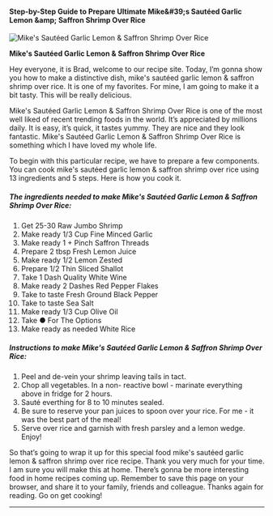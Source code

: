             

#### Step-by-Step Guide to Prepare Ultimate Mike&amp;#39;s Sautéed Garlic Lemon &amp;amp; Saffron Shrimp Over Rice

![Mike's Sautéed Garlic Lemon &amp; Saffron Shrimp Over Rice](https://img-global.cpcdn.com/recipes/f9b484ea02b1830f/751x532cq70/mikes-sauteed-garlic-lemon-saffron-shrimp-over-rice-recipe-main-photo.jpg)

**Mike's Sautéed Garlic Lemon &amp; Saffron Shrimp Over Rice**

Hey everyone, it is Brad, welcome to our recipe site. Today, I’m gonna show you how to make a distinctive dish, mike's sautéed garlic lemon & saffron shrimp over rice. It is one of my favorites. For mine, I am going to make it a bit tasty. This will be really delicious.

Mike's Sautéed Garlic Lemon & Saffron Shrimp Over Rice is one of the most well liked of recent trending foods in the world. It’s appreciated by millions daily. It is easy, it’s quick, it tastes yummy. They are nice and they look fantastic. Mike's Sautéed Garlic Lemon & Saffron Shrimp Over Rice is something which I have loved my whole life.

To begin with this particular recipe, we have to prepare a few components. You can cook mike's sautéed garlic lemon & saffron shrimp over rice using 13 ingredients and 5 steps. Here is how you cook it.

##### The ingredients needed to make Mike's Sautéed Garlic Lemon & Saffron Shrimp Over Rice:

1.  Get 25-30 Raw Jumbo Shrimp
2.  Make ready 1/3 Cup Fine Minced Garlic
3.  Make ready 1 + Pinch Saffron Threads
4.  Prepare 2 tbsp Fresh Lemon Juice
5.  Make ready 1/2 Lemon Zested
6.  Prepare 1/2 Thin Sliced Shallot
7.  Take 1 Dash Quality White Wine
8.  Make ready 2 Dashes Red Pepper Flakes
9.  Take to taste Fresh Ground Black Pepper
10.  Take to taste Sea Salt
11.  Make ready 1/3 Cup Olive Oil
12.  Take ● For The Options
13.  Make ready as needed White Rice

##### Instructions to make Mike's Sautéed Garlic Lemon & Saffron Shrimp Over Rice:

1.  Peel and de-vein your shrimp leaving tails in tact.
2.  Chop all vegetables. In a non- reactive bowl - marinate everything above in fridge for 2 hours.
3.  Sauté everthing for 8 to 10 minutes sealed.
4.  Be sure to reserve your pan juices to spoon over your rice. For me - it was the best part of the meal!
5.  Serve over rice and garnish with fresh parsley and a lemon wedge. Enjoy!

So that’s going to wrap it up for this special food mike's sautéed garlic lemon & saffron shrimp over rice recipe. Thank you very much for your time. I am sure you will make this at home. There’s gonna be more interesting food in home recipes coming up. Remember to save this page on your browser, and share it to your family, friends and colleague. Thanks again for reading. Go on get cooking!

* * *